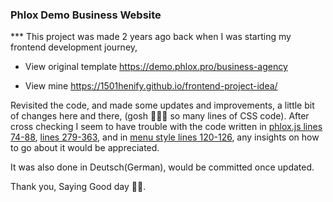 ### Phlox Demo Business Website

\*\*\* This project was made 2 years ago back when I was starting my frontend development journey,

- View original template
  https://demo.phlox.pro/business-agency

- View mine
  https://1501henify.github.io/frontend-project-idea/

Revisited the code, and made some updates and improvements, a little bit of changes here and there, (gosh 🤦🏾‍♂️ so many lines of CSS code). After cross checking I seem to have trouble with the code written in [phlox.js lines 74-88](https://github.com/1501henify/frontend-project-idea/blob/main/assets/JS/phlox.js#L74-L88), [lines 279-363](https://github.com/1501henify/frontend-project-idea/blob/main/assets/CSS/media-queries.css#L279-L363), and in [menu style lines 120-126](https://github.com/1501henify/frontend-project-idea/blob/main/assets/CSS/phlox.css#L120-L126), any insights on how to go about it would be appreciated.

It was also done in Deutsch(German), would be committed once updated.

Thank you, Saying Good day ✌🏾.
